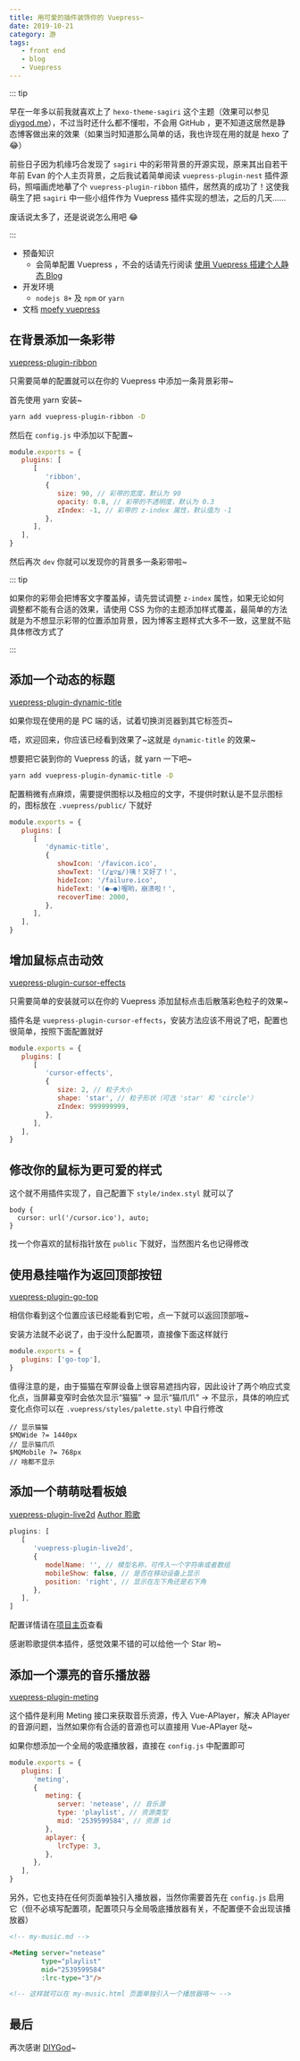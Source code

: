 ```yaml
---
title: 用可爱的插件装饰你的 Vuepress~
date: 2019-10-21
category: 游
tags:
   - front end
   - blog
   - Vuepress
---
```


::: tip

早在一年多以前我就喜欢上了 `hexo-theme-sagiri` 这个主题（效果可以参见 [diygod.me](https://diygod.me/)），不过当时还什么都不懂啦，不会用 GitHub ，更不知道这居然是静态博客做出来的效果（如果当时知道那么简单的话，我也许现在用的就是 hexo 了 :joy:）

前些日子因为机缘巧合发现了 `sagiri` 中的彩带背景的开源实现，原来其出自若干年前 Evan 的个人主页背景，之后我试着简单阅读 `vuepress-plugin-nest` 插件源码，照喵画虎地摹了个 `vuepress-plugin-ribbon` 插件，居然真的成功了！这使我萌生了把 `sagiri` 中一些小组件作为 Vuepress 插件实现的想法，之后的几天……

废话说太多了，还是说说怎么用吧 :joy:

:::

<!-- more -->

-  预备知识
   -  会简单配置 Vuepress ，不会的话请先行阅读 [使用 Vuepress 搭建个人静态 Blog](build_blog_by_vuepress.md)
-  开发环境
   -  `nodejs 8+` 及 `npm` or `yarn`
-  文档 [moefy vuepress](https://moefyit.github.io/moefy-vuepress/)

## 在背景添加一条彩带

[vuepress-plugin-ribbon](https://github.com/moefyit/vuepress-plugin-ribbon)

只需要简单的配置就可以在你的 Vuepress 中添加一条背景彩带~

首先使用 yarn 安装~

```bash
yarn add vuepress-plugin-ribbon -D
```

然后在 `config.js` 中添加以下配置~

```js
module.exports = {
   plugins: [
      [
         'ribbon',
         {
            size: 90, // 彩带的宽度，默认为 90
            opacity: 0.8, // 彩带的不透明度，默认为 0.3
            zIndex: -1, // 彩带的 z-index 属性，默认值为 -1
         },
      ],
   ],
}
```

然后再次 `dev` 你就可以发现你的背景多一条彩带啦~

::: tip

如果你的彩带会把博客文字覆盖掉，请先尝试调整 `z-index` 属性，如果无论如何调整都不能有合适的效果，请使用 CSS 为你的主题添加样式覆盖，最简单的方法就是为不想显示彩带的位置添加背景，因为博客主题样式大多不一致，这里就不贴具体修改方式了

:::

## 添加一个动态的标题

[vuepress-plugin-dynamic-title](https://github.com/moefyit/vuepress-plugin-dynamic-title)

如果你现在使用的是 PC 端的话，试着切换浏览器到其它标签页~

唔，欢迎回来，你应该已经看到效果了~这就是 `dynamic-title` 的效果~

想要把它装到你的 Vuepress 的话，就 yarn 一下吧~

```bash
yarn add vuepress-plugin-dynamic-title -D
```

配置稍微有点麻烦，需要提供图标以及相应的文字，不提供时默认是不显示图标的，图标放在 `.vuepress/public/` 下就好

```js
module.exports = {
   plugins: [
      [
         'dynamic-title',
         {
            showIcon: '/favicon.ico',
            showText: '(/≧▽≦/)咦！又好了！',
            hideIcon: '/failure.ico',
            hideText: '(●—●)喔哟，崩溃啦！',
            recoverTime: 2000,
         },
      ],
   ],
}
```

## 增加鼠标点击动效

[vuepress-plugin-cursor-effects](https://github.com/moefyit/vuepress-plugin-cursor-effects)

只需要简单的安装就可以在你的 Vuepress 添加鼠标点击后散落彩色粒子的效果~

插件名是 `vuepress-plugin-cursor-effects`，安装方法应该不用说了吧，配置也很简单，按照下面配置就好

```js
module.exports = {
   plugins: [
      [
         'cursor-effects',
         {
            size: 2, // 粒子大小
            shape: 'star', // 粒子形状（可选 'star' 和 'circle'）
            zIndex: 999999999,
         },
      ],
   ],
}
```

## 修改你的鼠标为更可爱的样式

这个就不用插件实现了，自己配置下 `style/index.styl` 就可以了

```stylus
body {
  cursor: url('/cursor.ico'), auto;
}
```

找一个你喜欢的鼠标指针放在 `public` 下就好，当然图片名也记得修改

## 使用悬挂喵作为返回顶部按钮

[vuepress-plugin-go-top](https://github.com/moefyit/vuepress-plugin-go-top)

相信你看到这个位置应该已经能看到它啦，点一下就可以返回顶部哦~

安装方法就不必说了，由于没什么配置项，直接像下面这样就行

```js
module.exports = {
   plugins: ['go-top'],
}
```

值得注意的是，由于猫猫在窄屏设备上很容易遮挡内容，因此设计了两个响应式变化点，当屏幕变窄时会依次显示“猫猫” -> 显示“猫爪爪” -> 不显示，具体的响应式变化点你可以在 `.vuepress/styles/palette.styl` 中自行修改

```stylus
// 显示猫猫
$MQWide ?= 1440px
// 显示猫爪爪
$MQMobile ?= 768px
// 啥都不显示
```

## 添加一个萌萌哒看板娘

[vuepress-plugin-live2d](https://github.com/yanjun0501/vuepress-plugin-live2d) [Author 聆歌](https://github.com/yanjun0501/vuepress-plugin-live2d)

```js
plugins: [
   [
      'vuepress-plugin-live2d',
      {
         modelName: '', // 模型名称，可传入一个字符串或者数组
         mobileShow: false, // 是否在移动设备上显示
         position: 'right', // 显示在左下角还是右下角
      },
   ],
]
```

配置详情请在[项目主页](https://github.com/yanjun0501/vuepress-plugin-live2d)查看

感谢聆歌提供本插件，感觉效果不错的可以给他一个 Star 哟~

## 添加一个漂亮的音乐播放器

[vuepress-plugin-meting](https://github.com/moefyit/vuepress-plugin-meting)

这个插件是利用 Meting 接口来获取音乐资源，传入 Vue-APlayer，解决 APlayer 的音源问题，当然如果你有合适的音源也可以直接用 Vue-APlayer 哒~

如果你想添加一个全局的吸底播放器，直接在 `config.js` 中配置即可

```js
module.exports = {
   plugins: [
      'meting',
      {
         meting: {
            server: 'netease', // 音乐源
            type: 'playlist', // 资源类型
            mid: '2539599584', // 资源 id
         },
         aplayer: {
            lrcType: 3,
         },
      },
   ],
}
```

另外，它也支持在任何页面单独引入播放器，当然你需要首先在 `config.js` 启用它（但不必填写配置项，配置项只与全局吸底播放器有关，不配置便不会出现该播放器）

```markdown
<!-- my-music.md -->

<Meting server="netease"
        type="playlist"
        mid="2539599584"
        :lrc-type="3"/>

<!-- 这样就可以在 my-music.html 页面单独引入一个播放器咯～ -->
```

## 最后

再次感谢 [DIYGod](https://github.com/DIYgod)~
